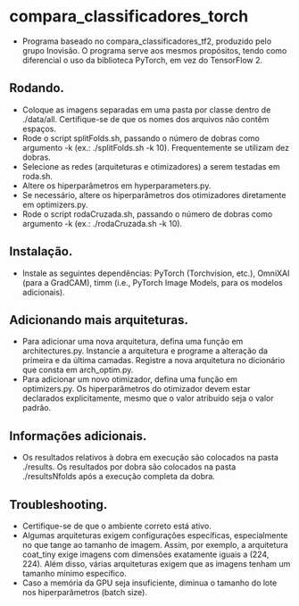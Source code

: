 # compara_classificadores_torch

- Programa baseado no compara_classificadores_tf2, produzido pelo grupo Inovisão. O programa serve aos mesmos propósitos, tendo como diferencial o uso da biblioteca PyTorch, em vez do TensorFlow 2. 

## Rodando.

- Coloque as imagens separadas em uma pasta por classe dentro de ./data/all. Certifique-se de que os nomes dos arquivos não contêm espaços.
- Rode o script splitFolds.sh, passando o número de dobras como argumento -k (ex.: ./splitFolds.sh -k 10). Frequentemente se utilizam dez dobras.
- Selecione as redes (arquiteturas e otimizadores) a serem testadas em roda.sh.
- Altere os hiperparâmetros em hyperparameters.py.
- Se necessário, altere os hiperparâmetros dos otimizadores diretamente em optimizers.py.
- Rode o script rodaCruzada.sh, passando o número de dobras como argumento -k (ex.: ./rodaCruzada.sh -k 10).

## Instalação.
- Instale as seguintes dependências: PyTorch (Torchvision, etc.), OmniXAI (para a GradCAM), timm (i.e., PyTorch Image Models, para os modelos adicionais).

## Adicionando mais arquiteturas.

- Para adicionar uma nova arquitetura, defina uma função em architectures.py. Instancie a arquitetura e programe a alteração da primeira e da última camadas. Registre a nova arquitetura no dicionário que consta em arch_optim.py.
- Para adicionar um novo otimizador, defina uma função em optimizers.py. Os hiperparâmetros do otimizador devem estar declarados explicitamente, mesmo que o valor atribuído seja o valor padrão.

## Informações adicionais.

- Os resultados relativos à dobra em execução são colocados na pasta ./results. Os resultados por dobra são colocados na pasta ./resultsNfolds após a execução completa da dobra.

## Troubleshooting.

- Certifique-se de que o ambiente correto está ativo.
- Algumas arquiteturas exigem configurações específicas, especialmente no que tange ao tamanho de imagem. Assim, por exemplo, a arquitetura coat_tiny exige imagens com dimensões exatamente iguais a (224, 224). Além disso, várias arquiteturas exigem que as imagens tenham um tamanho mínimo específico.
- Caso a memória da GPU seja insuficiente, diminua o tamanho do lote nos hiperparâmetros (batch size).